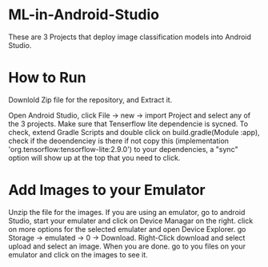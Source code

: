 # ML-in-Android-Studio
These are 3 Projects that deploy image classification models into Android Studio.

# How to Run
Downlold Zip file for the repository, and Extract it.

Open Android Studio, click File -> new -> import Project and select any of the 3 projects.
Make sure that Tenserflow lite dependencie is sycned. To check, extend Gradle Scripts and double click on build.gradle(Module :app), 
check if the deoendenciey is there if not copy this (implementation 'org.tensorflow:tensorflow-lite:2.9.0') to your dependencies, a "sync" option will show up at the top that you need to click.

# Add Images to your Emulator 
Unzip the file for the images.
If you are using an emulator, go to android Studio, start your emulater and click on Device Managar on the right. click on more options for the selected emulater and open Device Explorer. 
go Storage -> emulated -> 0 -> Download. Right-Click download and select upload and select an image.
When you are done. go to you files on your emulator and click on the images to see it.




